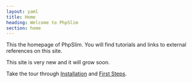 ```yaml
---
layout: yaml
title: Home
heading: Welcome to PhpSlim
section: home
---
```

This the homepage of PhpSlim. You will find tutorials and links to external
references on this site.

This site is very new and it will grow soon.

Take the tour through [Installation](installation.html) and
[First Steps](first_steps.html).

